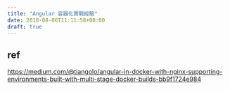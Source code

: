 ```yaml
---
title: "Angular 容器化實戰經驗"
date: 2018-08-06T11:11:58+08:00
draft: true
---
```


## ref
https://medium.com/@tiangolo/angular-in-docker-with-nginx-supporting-environments-built-with-multi-stage-docker-builds-bb9f1724e984   
